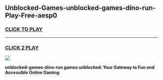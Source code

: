 
## Unblocked-Games-unblocked-games-dino-run-Play-Free-aesp0
<h3>
<a href="https://premium76.site?title=unblocked-games-dino-run&ref=10A">CLICK TO PLAY</a></h3>
<hr>

<h3>
<a href="https://premium76.site?title=unblocked-games-dino-run&ref=10A">CLICK 2 PLAY</a>
  
</h3>

<a href="https://premium76.site?title=unblocked-games-dino-run&ref=10A"><img src="https://clearcache.store/games.png"></a>


**unblocked-games-dino-run games unblocked: Your Gateway to Fun and Accessible Online Gaming**
